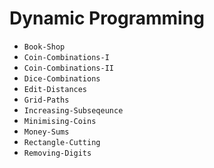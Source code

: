 # Dynamic Programming 

- `Book-Shop`
- `Coin-Combinations-I`
- `Coin-Combinations-II`
- `Dice-Combinations`
- `Edit-Distances`
- `Grid-Paths`
- `Increasing-Subseqeunce`
- `Minimising-Coins`
- `Money-Sums`
- `Rectangle-Cutting`
- `Removing-Digits`
